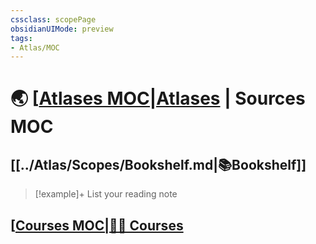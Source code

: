 ```yaml
---
cssclass: scopePage
obsidianUIMode: preview
tags:
- Atlas/MOC
---
```


# 🌏 [[Atlases MOC|Atlases](../Atlas/Atlases%20MOC.md) | Sources MOC


## [[../Atlas/Scopes/Bookshelf.md|📚Bookshelf]]

>[!example]+  List your reading note
>

## [[Courses MOC|🙋‍♀️ Courses](../Atlas/MOCs/Courses%20MOC.md)



